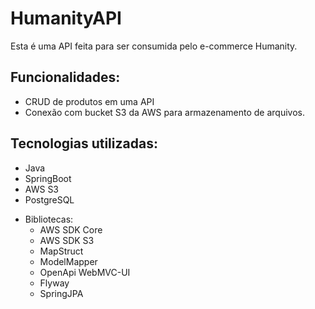 # HumanityAPI

Esta é uma API feita para ser consumida pelo e-commerce Humanity.

## Funcionalidades:

- CRUD de produtos em uma API
- Conexão com bucket S3 da AWS para armazenamento de arquivos.

## Tecnologias utilizadas:
- Java
- SpringBoot
- AWS S3
- PostgreSQL
  
* Bibliotecas:
  - AWS SDK Core
  - AWS SDK S3
  - MapStruct
  - ModelMapper
  - OpenApi WebMVC-UI
  - Flyway
  - SpringJPA
